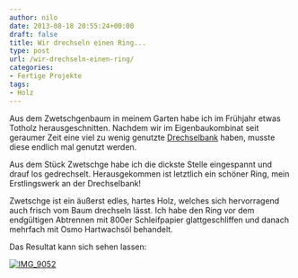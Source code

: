 ```yaml
---
author: nilo
date: 2013-08-18 20:55:24+00:00
draft: false
title: Wir drechseln einen Ring...
type: post
url: /wir-drechseln-einen-ring/
categories:
- Fertige Projekte
tags:
- Holz
---
```


Aus dem Zwetschgenbaum in meinem Garten habe ich im Frühjahr etwas Totholz herausgeschnitten. Nachdem wir im Eigenbaukombinat seit geraumer Zeit eine viel zu wenig genutzte [Drechselbank](/neues-werkzeug-in-der-holzwerkstatt-zwei-drechselbanke/) haben, musste diese endlich mal genutzt werden.<!-- more -->

Aus dem Stück Zwetschge habe ich die dickste Stelle eingespannt und drauf los gedrechselt. Herausgekommen ist letztlich ein schöner Ring, mein Erstlingswerk an der Drechselbank!

Zwetschge ist ein äußerst edles, hartes Holz, welches sich hervorragend auch frisch vom Baum drechseln lässt. Ich habe den Ring vor dem endgültigen Abtrennen mit 800er Schleifpapier glattgeschliffen und danach mehrfach mit Osmo Hartwachsöl behandelt.

Das Resultat kann sich sehen lassen:

[![IMG_9052](https://eigenbaukombinat.de/wp-content/uploads/2013/05/IMG_9052-300x225.jpg)
](https://eigenbaukombinat.de/wp-content/uploads/2013/05/IMG_9052.jpg)
